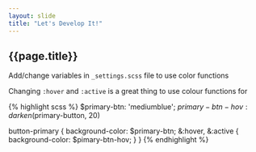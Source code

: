 ```yaml
---
layout: slide
title: "Let's Develop It!"
---
```


## {{page.title}}

Add/change variables in `_settings.scss` file to use color functions

Changing `:hover` and `:active` is a great thing to use colour functions for

{% highlight scss %}
$primary-btn: 'mediumblue';
$primary-btn-hov: darken($primary-button, 20)

button-primary {
  background-color: $primary-btn;
  &:hover, &:active {
    background-color: $pimary-btn-hov;
  }
}
{% endhighlight %}
